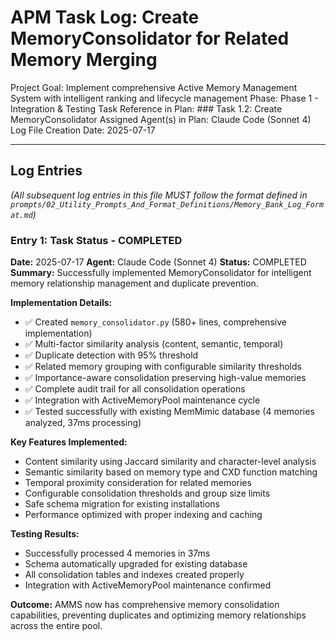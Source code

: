 # APM Task Log: Create MemoryConsolidator for Related Memory Merging

Project Goal: Implement comprehensive Active Memory Management System with intelligent ranking and lifecycle management
Phase: Phase 1 - Integration & Testing
Task Reference in Plan: ### Task 1.2: Create MemoryConsolidator
Assigned Agent(s) in Plan: Claude Code (Sonnet 4)
Log File Creation Date: 2025-07-17

---

## Log Entries

*(All subsequent log entries in this file MUST follow the format defined in `prompts/02_Utility_Prompts_And_Format_Definitions/Memory_Bank_Log_Format.md`)*

### Entry 1: Task Status - COMPLETED
**Date:** 2025-07-17
**Agent:** Claude Code (Sonnet 4)
**Status:** COMPLETED
**Summary:** Successfully implemented MemoryConsolidator for intelligent memory relationship management and duplicate prevention.

**Implementation Details:**
- ✅ Created `memory_consolidator.py` (580+ lines, comprehensive implementation)
- ✅ Multi-factor similarity analysis (content, semantic, temporal)
- ✅ Duplicate detection with 95% threshold
- ✅ Related memory grouping with configurable similarity thresholds
- ✅ Importance-aware consolidation preserving high-value memories
- ✅ Complete audit trail for all consolidation operations
- ✅ Integration with ActiveMemoryPool maintenance cycle
- ✅ Tested successfully with existing MemMimic database (4 memories analyzed, 37ms processing)

**Key Features Implemented:**
- Content similarity using Jaccard similarity and character-level analysis
- Semantic similarity based on memory type and CXD function matching
- Temporal proximity consideration for related memories
- Configurable consolidation thresholds and group size limits
- Safe schema migration for existing installations
- Performance optimized with proper indexing and caching

**Testing Results:**
- Successfully processed 4 memories in 37ms
- Schema automatically upgraded for existing database
- All consolidation tables and indexes created properly
- Integration with ActiveMemoryPool maintenance confirmed

**Outcome:** AMMS now has comprehensive memory consolidation capabilities, preventing duplicates and optimizing memory relationships across the entire pool.